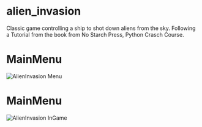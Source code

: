 # alien_invasion

Classic game controlling a ship to shot down aliens from the sky. 
Following a Tutorial from the book from No Starch Press, Python Crasch Course.

MainMenu
========
![AlienInvasion Menu](AlienInvasionPyGameMain.png)

MainMenu
========
![AlienInvasion InGame](AlienInvasionPyGameInGame.png)
